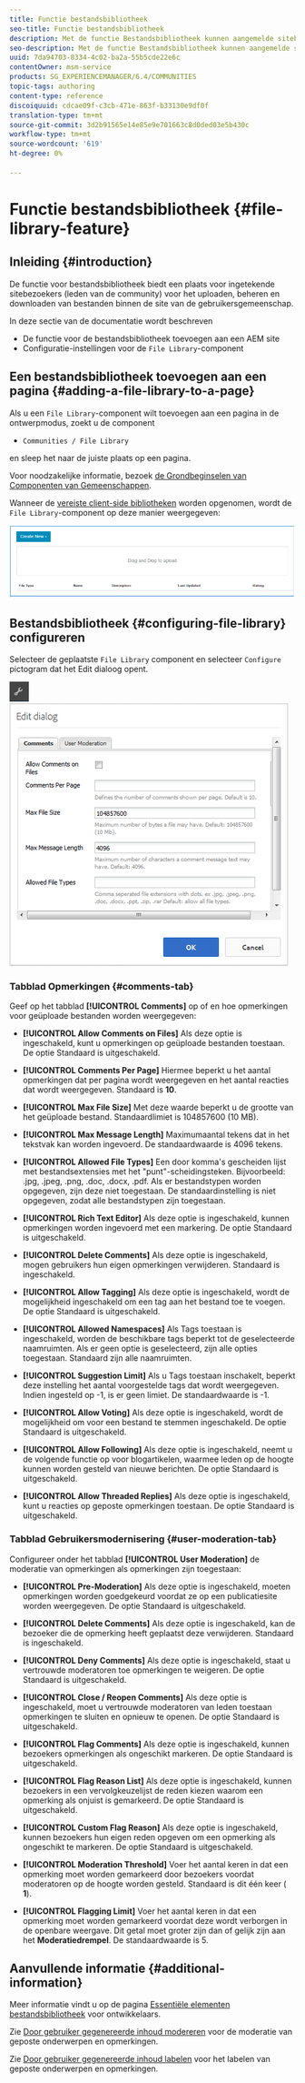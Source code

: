 ```yaml
---
title: Functie bestandsbibliotheek
seo-title: Functie bestandsbibliotheek
description: Met de functie Bestandsbibliotheek kunnen aangemelde sitebezoekers bestanden uploaden, beheren en downloaden
seo-description: Met de functie Bestandsbibliotheek kunnen aangemelde sitebezoekers bestanden uploaden, beheren en downloaden
uuid: 7da94703-8334-4c02-ba2a-55b5cde22e6c
contentOwner: msm-service
products: SG_EXPERIENCEMANAGER/6.4/COMMUNITIES
topic-tags: authoring
content-type: reference
discoiquuid: cdcae09f-c3cb-471e-863f-b33130e9df0f
translation-type: tm+mt
source-git-commit: 3d2b91565e14e85e9e701663c8d0ded03e5b430c
workflow-type: tm+mt
source-wordcount: '619'
ht-degree: 0%

---
```



# Functie bestandsbibliotheek {#file-library-feature}

## Inleiding {#introduction}

De functie voor bestandsbibliotheek biedt een plaats voor ingetekende sitebezoekers (leden van de community) voor het uploaden, beheren en downloaden van bestanden binnen de site van de gebruikersgemeenschap.

In deze sectie van de documentatie wordt beschreven

* De functie voor de bestandsbibliotheek toevoegen aan een AEM site
* Configuratie-instellingen voor de `File Library`-component

## Een bestandsbibliotheek toevoegen aan een pagina {#adding-a-file-library-to-a-page}

Als u een `File Library`-component wilt toevoegen aan een pagina in de ontwerpmodus, zoekt u de component

* `Communities / File Library`

en sleep het naar de juiste plaats op een pagina.

Voor noodzakelijke informatie, bezoek [de Grondbeginselen van Componenten van Gemeenschappen](basics.md).

Wanneer de [vereiste client-side bibliotheken](essentials-file-library.md#essentials-for-client-side) worden opgenomen, wordt de `File Library`-component op deze manier weergegeven:

![chlimage_1-430](assets/chlimage_1-430.png)

## Bestandsbibliotheek {#configuring-file-library} configureren

Selecteer de geplaatste `File Library` component en selecteer `Configure` pictogram dat het Edit dialoog opent.

![chlimage_1-431](assets/chlimage_1-431.png) ![chlimage_1-432](assets/chlimage_1-432.png)

### Tabblad Opmerkingen {#comments-tab}

Geef op het tabblad **[!UICONTROL Comments]** op of en hoe opmerkingen voor geüploade bestanden worden weergegeven:

* **[!UICONTROL Allow Comments on Files]**
Als deze optie is ingeschakeld, kunt u opmerkingen op geüploade bestanden toestaan. De optie Standaard is uitgeschakeld.

* **[!UICONTROL Comments Per Page]**
Hiermee beperkt u het aantal opmerkingen dat per pagina wordt weergegeven en het aantal reacties dat wordt weergegeven. Standaard is 
**10**.

* **[!UICONTROL Max File Size]**
Met deze waarde beperkt u de grootte van het geüploade bestand. Standaardlimiet is 104857600 (10 MB).

* **[!UICONTROL Max Message Length]**
Maximumaantal tekens dat in het tekstvak kan worden ingevoerd. De standaardwaarde is 4096 tekens.

* **[!UICONTROL Allowed File Types]**
Een door komma&#39;s gescheiden lijst met bestandsextensies met het &quot;punt&quot;-scheidingsteken. Bijvoorbeeld: .jpg, .jpeg, .png, .doc, .docx, .pdf. Als er bestandstypen worden opgegeven, zijn deze niet toegestaan. De standaardinstelling is niet opgegeven, zodat alle bestandstypen zijn toegestaan.

* **[!UICONTROL Rich Text Editor]**
Als deze optie is ingeschakeld, kunnen opmerkingen worden ingevoerd met een markering. De optie Standaard is uitgeschakeld.

* **[!UICONTROL Delete Comments]**
Als deze optie is ingeschakeld, mogen gebruikers hun eigen opmerkingen verwijderen. Standaard is ingeschakeld.

* **[!UICONTROL Allow Tagging]**
Als deze optie is ingeschakeld, wordt de mogelijkheid ingeschakeld om een tag aan het bestand toe te voegen. De optie Standaard is uitgeschakeld.

* **[!UICONTROL Allowed Namespaces]**
Als Tags toestaan is ingeschakeld, worden de beschikbare tags beperkt tot de geselecteerde naamruimten. Als er geen optie is geselecteerd, zijn alle opties toegestaan. Standaard zijn alle naamruimten.

* **[!UICONTROL Suggestion Limit]**
Als u Tags toestaan inschakelt, beperkt deze instelling het aantal voorgestelde tags dat wordt weergegeven. Indien ingesteld op -1, is er geen limiet. De standaardwaarde is -1.

* **[!UICONTROL Allow Voting]**
Als deze optie is ingeschakeld, wordt de mogelijkheid om voor een bestand te stemmen ingeschakeld. De optie Standaard is uitgeschakeld.

* **[!UICONTROL Allow Following]**
Als deze optie is ingeschakeld, neemt u de volgende functie op voor blogartikelen, waarmee leden op de  [](notifications.md) hoogte kunnen worden gesteld van nieuwe berichten. De optie Standaard is uitgeschakeld.

* **[!UICONTROL Allow Threaded Replies]**
Als deze optie is ingeschakeld, kunt u reacties op geposte opmerkingen toestaan. De optie Standaard is uitgeschakeld.

### Tabblad Gebruikersmodernisering {#user-moderation-tab}

Configureer onder het tabblad **[!UICONTROL User Moderation]** de moderatie van opmerkingen als opmerkingen zijn toegestaan:

* **[!UICONTROL Pre-Moderation]**
Als deze optie is ingeschakeld, moeten opmerkingen worden goedgekeurd voordat ze op een publicatiesite worden weergegeven. De optie Standaard is uitgeschakeld.

* **[!UICONTROL Delete Comments]**
Als deze optie is ingeschakeld, kan de bezoeker die de opmerking heeft geplaatst deze verwijderen. Standaard is ingeschakeld.

* **[!UICONTROL Deny Comments]**
Als deze optie is ingeschakeld, staat u vertrouwde moderatoren toe opmerkingen te weigeren. De optie Standaard is uitgeschakeld.

* **[!UICONTROL Close / Reopen Comments]**
Als deze optie is ingeschakeld, moet u vertrouwde moderatoren van leden toestaan opmerkingen te sluiten en opnieuw te openen. De optie Standaard is uitgeschakeld.

* **[!UICONTROL Flag Comments]**
Als deze optie is ingeschakeld, kunnen bezoekers opmerkingen als ongeschikt markeren. De optie Standaard is uitgeschakeld.

* **[!UICONTROL Flag Reason List]**
Als deze optie is ingeschakeld, kunnen bezoekers in een vervolgkeuzelijst de reden kiezen waarom een opmerking als onjuist is gemarkeerd. De optie Standaard is uitgeschakeld.

* **[!UICONTROL Custom Flag Reason]**
Als deze optie is ingeschakeld, kunnen bezoekers hun eigen reden opgeven om een opmerking als ongeschikt te markeren. De optie Standaard is uitgeschakeld.

* **[!UICONTROL Moderation Threshold]**
Voer het aantal keren in dat een opmerking moet worden gemarkeerd door bezoekers voordat moderatoren op de hoogte worden gesteld. Standaard is dit één keer (
**1**).

* **[!UICONTROL Flagging Limit]**
Voer het aantal keren in dat een opmerking moet worden gemarkeerd voordat deze wordt verborgen in de openbare weergave. Dit getal moet groter zijn dan of gelijk zijn aan het 
**Moderatiedrempel**. De standaardwaarde is 5.

## Aanvullende informatie {#additional-information}

Meer informatie vindt u op de pagina [Essentiële elementen bestandsbibliotheek](essentials-file-library.md) voor ontwikkelaars.

Zie [Door gebruiker gegenereerde inhoud modereren](moderate-ugc.md) voor de moderatie van geposte onderwerpen en opmerkingen.

Zie [Door gebruiker gegenereerde inhoud labelen](tag-ugc.md) voor het labelen van geposte onderwerpen en opmerkingen.
